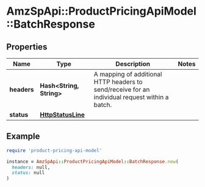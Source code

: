# AmzSpApi::ProductPricingApiModel::BatchResponse

## Properties

| Name | Type | Description | Notes |
| ---- | ---- | ----------- | ----- |
| **headers** | **Hash&lt;String, String&gt;** | A mapping of additional HTTP headers to send/receive for an individual request within a batch. |  |
| **status** | [**HttpStatusLine**](HttpStatusLine.md) |  |  |

## Example

```ruby
require 'product-pricing-api-model'

instance = AmzSpApi::ProductPricingApiModel::BatchResponse.new(
  headers: null,
  status: null
)
```

